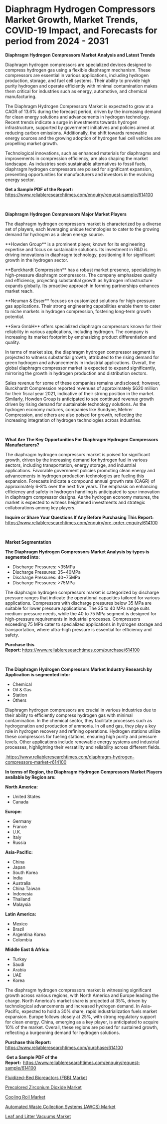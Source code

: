 <p><h1>Diaphragm Hydrogen Compressors Market Growth, Market Trends, COVID-19 Impact, and Forecasts for period from 2024 - 2031</h1></p><p><strong>Diaphragm Hydrogen Compressors Market Analysis and Latest Trends</strong></p>
<p><p>Diaphragm hydrogen compressors are specialized devices designed to compress hydrogen gas using a flexible diaphragm mechanism. These compressors are essential in various applications, including hydrogen production, storage, and fuel cell systems. Their ability to provide high purity hydrogen and operate efficiently with minimal contamination makes them critical for industries such as energy, automotive, and chemical manufacturing.</p><p>The Diaphragm Hydrogen Compressors Market is expected to grow at a CAGR of 13.6% during the forecast period, driven by the increasing demand for clean energy solutions and advancements in hydrogen technology. Recent trends indicate a surge in investments towards hydrogen infrastructure, supported by government initiatives and policies aimed at reducing carbon emissions. Additionally, the shift towards renewable energy sources and the growing adoption of hydrogen fuel cell vehicles are propelling market growth.</p><p>Technological innovations, such as enhanced materials for diaphragms and improvements in compression efficiency, are also shaping the market landscape. As industries seek sustainable alternatives to fossil fuels, diaphragm hydrogen compressors are poised for significant expansion, presenting opportunities for manufacturers and investors in the evolving energy sector.</p></p>
<p><strong>Get a Sample PDF of the Report:&nbsp;</strong> <a href="https://www.reliableresearchtimes.com/enquiry/request-sample/614100?utm_campaign=1602&utm_medium=2&utm_source=Github&utm_content=ia&utm_term=12102024&utm_id=diaphragm-hydrogen-compressors">https://www.reliableresearchtimes.com/enquiry/request-sample/614100</a></p>
<p>&nbsp;</p>
<p><strong>Diaphragm Hydrogen Compressors Major Market Players</strong></p>
<p><p>The diaphragm hydrogen compressors market is characterized by a diverse set of players, each leveraging unique technologies to cater to the growing demand for hydrogen as a clean energy source. </p><p>**Howden Group** is a prominent player, known for its engineering expertise and focus on sustainable solutions. Its investment in R&D is driving innovations in diaphragm technology, positioning it for significant growth in the hydrogen sector.</p><p>**Burckhardt Compression** has a robust market presence, specializing in high-pressure diaphragm compressors. The company emphasizes quality and efficiency, projecting substantial growth as hydrogen infrastructure expands globally. Its proactive approach in forming partnerships enhances market reach.</p><p>**Neuman & Esser** focuses on customized solutions for high-pressure gas applications. Their strong engineering capabilities enable them to cater to niche markets in hydrogen compression, fostering long-term growth potential.</p><p>**Sera GmbH** offers specialized diaphragm compressors known for their reliability in various applications, including hydrogen. The company is increasing its market footprint by emphasizing product differentiation and quality.</p><p>In terms of market size, the diaphragm hydrogen compressor segment is projected to witness substantial growth, attributed to the rising demand for green hydrogen and advancements in industrial applications. Overall, the global diaphragm compressor market is expected to expand significantly, mirroring the growth in hydrogen production and distribution sectors.</p><p>Sales revenue for some of these companies remains undisclosed; however, Burckhardt Compression reported revenues of approximately $620 million for their fiscal year 2021, indicative of their strong position in the market. Similarly, Howden Group is anticipated to see continued revenue growth driven by rising demand for sustainable technology solutions. As the hydrogen economy matures, companies like Sundyne, Mehrer Compression, and others are also poised for growth, reflecting the increasing integration of hydrogen technologies across industries.</p></p>
<p>&nbsp;</p>
<p><strong>What Are The Key Opportunities For Diaphragm Hydrogen Compressors Manufacturers?</strong></p>
<p><p>The diaphragm hydrogen compressors market is poised for significant growth, driven by the increasing demand for hydrogen fuel in various sectors, including transportation, energy storage, and industrial applications. Favorable government policies promoting clean energy and advancements in hydrogen production technologies are fueling this expansion. Forecasts indicate a compound annual growth rate (CAGR) of approximately 6-8% over the next five years. The emphasis on enhancing efficiency and safety in hydrogen handling is anticipated to spur innovation in diaphragm compressor designs. As the hydrogen economy matures, the market is expected to witness heightened investments and strategic collaborations among key players.</p></p>
<p><strong>Inquire or Share Your Questions If Any Before Purchasing This Report:</strong> <a href="https://www.reliableresearchtimes.com/enquiry/pre-order-enquiry/614100?utm_campaign=1602&utm_medium=2&utm_source=Github&utm_content=ia&utm_term=12102024&utm_id=diaphragm-hydrogen-compressors">https://www.reliableresearchtimes.com/enquiry/pre-order-enquiry/614100</a></p>
<p>&nbsp;</p>
<p><strong>Market Segmentation</strong></p>
<p><strong>The Diaphragm Hydrogen Compressors Market Analysis by types is segmented into:</strong></p>
<p><ul><li>Discharge Pressures: <35MPa</li><li>Discharge Pressures: 35~40MPa</li><li>Discharge Pressures: 40~75MPa</li><li>Discharge Pressures: >75MPa</li></ul></p>
<p><p>The diaphragm hydrogen compressors market is categorized by discharge pressure ranges that indicate the operational capacities tailored for various applications. Compressors with discharge pressures below 35 MPa are suitable for lower pressure applications. The 35 to 40 MPa range suits medium-pressure needs, while the 40 to 75 MPa segment is designed for high-pressure requirements in industrial processes. Compressors exceeding 75 MPa cater to specialized applications in hydrogen storage and transportation, where ultra-high pressure is essential for efficiency and safety.</p></p>
<p><strong>Purchase this Report:&nbsp;</strong><a href="https://www.reliableresearchtimes.com/purchase/614100?utm_campaign=1602&utm_medium=2&utm_source=Github&utm_content=ia&utm_term=12102024&utm_id=diaphragm-hydrogen-compressors">https://www.reliableresearchtimes.com/purchase/614100</a></p>
<p>&nbsp;</p>
<p><strong>The Diaphragm Hydrogen Compressors Market Industry Research by Application is segmented into:</strong></p>
<p><ul><li>Chemical</li><li>Oil & Gas</li><li>Station</li><li>Others</li></ul></p>
<p><p>Diaphragm hydrogen compressors are crucial in various industries due to their ability to efficiently compress hydrogen gas with minimal contamination. In the chemical sector, they facilitate processes such as hydrogenation and production of ammonia. In oil and gas, they play a key role in hydrogen recovery and refining operations. Hydrogen stations utilize these compressors for fueling stations, ensuring high purity and pressure levels. Other applications include renewable energy systems and industrial processes, highlighting their versatility and reliability across different fields.</p></p>
<p><a href="https://www.reliableresearchtimes.com/diaphragm-hydrogen-compressors-market-r614100?utm_campaign=1602&utm_medium=2&utm_source=Github&utm_content=ia&utm_term=12102024&utm_id=diaphragm-hydrogen-compressors">&nbsp;https://www.reliableresearchtimes.com/diaphragm-hydrogen-compressors-market-r614100</a></p>
<p><strong>In terms of Region, the Diaphragm Hydrogen Compressors Market Players available by Region are:</strong></p>
<p>
    <p> <strong> North America: </strong>
        <ul>
            <li>United States</li>
            <li>Canada</li>
        </ul>
        </p> 
    <p> <strong> Europe: </strong>
        <ul>
            <li>Germany</li>
            <li>France</li>
            <li>U.K.</li>
            <li>Italy</li>
            <li>Russia</li>
        </ul>
        </p> 
    <p> <strong> Asia-Pacific: </strong>
        <ul>
            <li>China</li>
            <li>Japan</li>
            <li>South Korea</li>
            <li>India</li>
            <li>Australia</li>
            <li>China Taiwan</li>
            <li>Indonesia</li>
            <li>Thailand</li>
            <li>Malaysia</li>
        </ul>
        </p> 
    <p> <strong> Latin America: </strong>
        <ul>
            <li>Mexico</li>
            <li>Brazil</li>
            <li>Argentina Korea</li>
            <li>Colombia</li>
        </ul>
        </p> 
    <p> <strong> Middle East & Africa: </strong>
        <ul>
            <li>Turkey</li>
            <li>Saudi</li>
            <li>Arabia</li>
            <li>UAE</li>
            <li>Korea</li>
        </ul>
    </p>
    </p>
<p><p>The diaphragm hydrogen compressors market is witnessing significant growth across various regions, with North America and Europe leading the charge. North America's market share is projected at 35%, driven by technological advancements and increased hydrogen demand. In Asia-Pacific, expected to hold a 30% share, rapid industrialization fuels market expansion. Europe follows closely at 25%, with strong regulatory support for clean energy. China, emerging as a key player, is anticipated to acquire 10% of the market. Overall, these regions are poised for sustained growth, reflecting a burgeoning demand for hydrogen solutions.</p></p>
<p><strong>Purchase this Report: </strong><a href="https://www.reliableresearchtimes.com/purchase/614100?utm_campaign=1602&utm_medium=2&utm_source=Github&utm_content=ia&utm_term=12102024&utm_id=diaphragm-hydrogen-compressors">https://www.reliableresearchtimes.com/purchase/614100</a></p>
<p>&nbsp;<strong>Get a Sample PDF of the Report:&nbsp;&nbsp;</strong><a href="https://www.reliableresearchtimes.com/enquiry/request-sample/614100?utm_campaign=1602&utm_medium=2&utm_source=Github&utm_content=ia&utm_term=12102024&utm_id=diaphragm-hydrogen-compressors">https://www.reliableresearchtimes.com/enquiry/request-sample/614100</a></p>
<p><strong></strong></p>
<p><p><a href="https://www.linkedin.com/pulse/fluidized-bed-bioreactors-fbb-market-size-share-trends-analysis-nhs7e?utm_campaign=1602&utm_medium=2&utm_source=Github&utm_content=ia&utm_term=12102024&utm_id=diaphragm-hydrogen-compressors">Fluidized-Bed Bioreactors (FBB) Market</a></p><p><a href="https://www.linkedin.com/pulse/precolored-zirconium-dioxide-market-ecosystem-competitive-landscape-dngsc?utm_campaign=1602&utm_medium=2&utm_source=Github&utm_content=ia&utm_term=12102024&utm_id=diaphragm-hydrogen-compressors">Precolored Zirconium Dioxide Market</a></p><p><a href="https://github.com/h3sxwomar/Market-Research-Report-List-1/blob/main/cooling-roll-market.md?utm_campaign=1602&utm_medium=2&utm_source=Github&utm_content=ia&utm_term=12102024&utm_id=diaphragm-hydrogen-compressors">Cooling Roll Market</a></p><p><a href="https://www.linkedin.com/pulse/opportunities-challenges-automated-waste-collection-systems-obsvf?utm_campaign=1602&utm_medium=2&utm_source=Github&utm_content=ia&utm_term=12102024&utm_id=diaphragm-hydrogen-compressors">Automated Waste Collection Systems (AWCS) Market</a></p><p><a href="https://github.com/siennagx1ahafter/Market-Research-Report-List-1/blob/main/leaf-and-litter-vacuums-market.md?utm_campaign=1602&utm_medium=2&utm_source=Github&utm_content=ia&utm_term=12102024&utm_id=diaphragm-hydrogen-compressors">Leaf and Litter Vacuums Market</a></p></p>